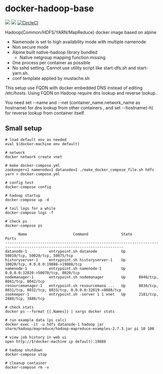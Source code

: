 # docker-hadoop-base

[![](https://images.microbadger.com/badges/image/smizy/hadoop-base:2.7.3-alpine.svg)](http://microbadger.com/images/smizy/hadoop-base:2.7.3-alpine "Get your own image badge on microbadger.com")
[![](https://images.microbadger.com/badges/version/smizy/hadoop-base:2.7.3-alpine.svg)](http://microbadger.com/images/smizy/hadoop-base:2.7.3-alpine "Get your own image badge on microbadger.com")
[![CircleCI](https://circleci.com/gh/smizy/docker-hadoop-base.svg?style=shield&circle-token=155cf7c34ea00da94d6d7848796b96d62d95de48)](https://circleci.com/gh/smizy/docker-hadoop-base)

Hadoop(Common/HDFS/YARN/MapReduce) docker image based on alpine

* Namenode is set to high availability mode with multiple namenode
* Non secure mode
* Alpine built native-hadoop library bundled
  *  Native netgroup mapping function missing
* One process per container as possible 
* No sshd setting. Cannot use utility script like start-dfs.sh and start-yarn.sh.  
* conf template applied by mustache.sh

This setup use FQDN with docker embedded DNS instead of editing /etc/hosts. 
Using FQDN on Hadoop require dns lookup and reverse lookup. 

You need set --name and --net (container_name.network_name as hostname) for dns lookup from other containers 
, and set --hostname(-h) for reverse lookup from container itself.


## Small setup  

```
# load default env as needed
eval $(docker-machine env default)

# network 
docker network create vnet

# make docker-compose.yml 
zookeeper=1 namenode=1 datanode=1 ./make_docker_compose_file.sh hdfs yarn > docker-compose.yml

# config test
docker-compose config

# hadoop startup
docker-compose up -d

# tail logs for a while
docker-compose logs -f

# check ps
docker-compose ps

      Name                     Command               State                                Ports                              
----------------------------------------------------------------------------------------------------------------------------
datanode-1          entrypoint.sh datanode           Up      50010/tcp, 50020/tcp, 50075/tcp                                 
historyserver-1     entrypoint.sh historyserver-1    Up      10020/tcp, 0.0.0.0:19888->19888/tcp                             
namenode-1          entrypoint.sh namenode-1         Up      0.0.0.0:32820->50070/tcp, 8020/tcp                              
nodemanager-1       entrypoint.sh nodemanager        Up      8040/tcp, 8041/tcp, 8042/tcp                                    
resourcemanager-1   entrypoint.sh resourcemana ...   Up      8030/tcp, 8031/tcp, 8032/tcp, 8033/tcp, 0.0.0.0:32819->8088/tcp 
zookeeper-1         entrypoint.sh -server 1 1 vnet   Up      2181/tcp, 2888/tcp, 3888/tcp

# check stats
docker ps --format {{.Names}} | xargs docker stats

# run example data (pi calc)
docker exec -it -u hdfs datanode-1 hadoop jar share/hadoop/mapreduce/hadoop-mapreduce-examples-2.7.3.jar pi 10 100

# view job history in web ui
open http://$(docker-machine ip default):19888

# hadoop shutdown  
docker-compose stop

# cleanup container
docker-compose rm -v

```